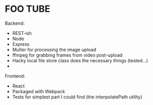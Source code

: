 # FOO TUBE

Backend:
- REST-ish 
- Node
- Express
- Multer for processing the image upload
- ffmpeg for grabbing frames from video post-upload
- Hacky local file store class does the necessary things (tested...)
-
Frontend:
- React
- Packaged with Webpack
- Tests for simplest part I could find (the interpolatePath utility)

